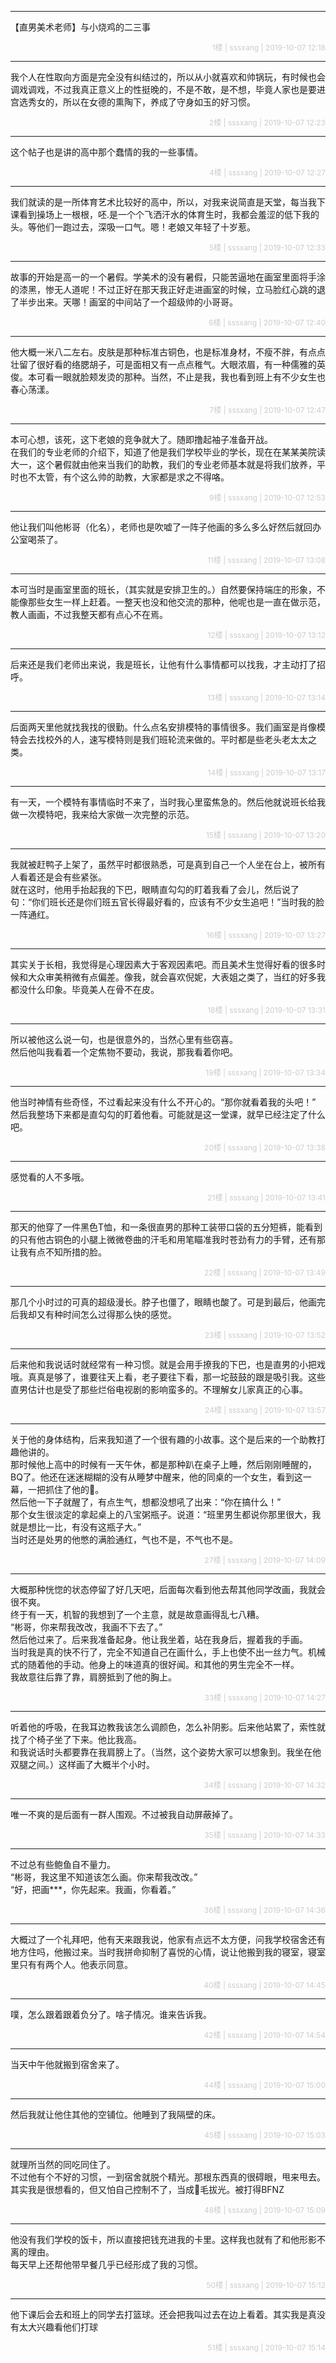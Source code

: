 <hr />

【直男美术老师】与小烧鸡的二三事
<div align="right" style="font-size:12px;color:#CCC;">            1楼 | sssxang | 2019-10-07 12:18</div>
<hr />

我个人在性取向方面是完全没有纠结过的，所以从小就喜欢和帅锅玩，有时候也会调戏调戏，不过我真正意义上的性挺晚的，不是不敢，是不想，毕竟人家也是要进宫选秀女的，所以在女德的熏陶下，养成了守身如玉的好习惯。
<div align="right" style="font-size:12px;color:#CCC;">            2楼 | sssxang | 2019-10-07 12:23</div>
<hr />

这个帖子也是讲的高中那个蠢情的我的一些事情。
<div align="right" style="font-size:12px;color:#CCC;">            4楼 | sssxang | 2019-10-07 12:27</div>
<hr />

我们就读的是一所体育艺术比较好的高中，所以，对我来说简直是天堂，每当我下课看到操场上一根根，呸\.是一个个飞洒汗水的体育生时，我都会羞涩的低下我的头。等他们一跑过去，深吸一口气。嗯！老娘又年轻了十岁惹。
<div align="right" style="font-size:12px;color:#CCC;">            5楼 | sssxang | 2019-10-07 12:33</div>
<hr />

故事的开始是高一的一个暑假。学美术的没有暑假，只能苦逼地在画室里面将手涂的漆黑，惨无人道呢！不过正好在那天我正好走进画室的时候，立马脸红心跳的退了半步出来。天哪！画室的中间站了一个超级帅的小哥哥。
<div align="right" style="font-size:12px;color:#CCC;">            6楼 | sssxang | 2019-10-07 12:40</div>
<hr />

他大概一米八二左右。皮肤是那种标准古铜色，也是标准身材，不瘦不胖，有点点壮留了很好看的络腮胡子，可是面相又有一点点稚气。大眼浓眉，有一种儒雅的英俊。本可看一眼就脸颊发烫的那种。当然，不止是我，我也看到班上有不少女生也春心荡漾。
<div align="right" style="font-size:12px;color:#CCC;">            7楼 | sssxang | 2019-10-07 12:47</div>
<hr />

本可心想，该死，这下老娘的竞争就大了。随即撸起袖子准备开战。  
 在我们的专业老师的介绍下，知道了他是我们学校毕业的学长，现在在某某美院读大一，这个暑假就由他来当我们的助教，我们的专业老师基本就是将我们放养，平时也不太管，有个这么帅的助教，大家都是求之不得咯。
<div align="right" style="font-size:12px;color:#CCC;">            9楼 | sssxang | 2019-10-07 12:53</div>
<hr />

他让我们叫他彬哥（化名），老师也是吹嘘了一阵子他画的多么多么好然后就回办公室喝茶了。
<div align="right" style="font-size:12px;color:#CCC;">            11楼 | sssxang | 2019-10-07 13:08</div>
<hr />

本可当时是画室里面的班长，（其实就是安排卫生的。）自然要保持端庄的形象，不能像那些女生一样上赶着。一整天也没和他交流的那种，他呢也是一直在做示范，教人画画，不过我整天都有点心不在焉。
<div align="right" style="font-size:12px;color:#CCC;">            12楼 | sssxang | 2019-10-07 13:12</div>
<hr />

后来还是我们老师出来说，我是班长，让他有什么事情都可以找我，才主动打了招呼。
<div align="right" style="font-size:12px;color:#CCC;">            13楼 | sssxang | 2019-10-07 13:14</div>
<hr />

后面两天里他就找我找的很勤。什么点名安排模特的事情很多。我们画室是肖像模特会去找校外的人，速写模特则是我们班轮流来做的。平时都是些老头老太太之类。
<div align="right" style="font-size:12px;color:#CCC;">            14楼 | sssxang | 2019-10-07 13:17</div>
<hr />

有一天，一个模特有事情临时不来了，当时我心里蛮焦急的。然后他就说班长给我做一次模特吧，我来给大家做一次完整的示范。
<div align="right" style="font-size:12px;color:#CCC;">            15楼 | sssxang | 2019-10-07 13:20</div>
<hr />

我就被赶鸭子上架了，虽然平时都很熟悉，可是真到自己一个人坐在台上，被所有人看着还是会有些紧张。  
 就在这时，他用手抬起我的下巴，眼睛直勾勾的盯着我看了会儿，然后说了句：“你们班长还是你们班五官长得最好看的，应该有不少女生追吧！”当时我的脸一阵通红。
<div align="right" style="font-size:12px;color:#CCC;">            16楼 | sssxang | 2019-10-07 13:27</div>
<hr />

其实关于长相，我觉得是心理因素大于客观因素吧。而且美术生觉得好看的很多时候和大众审美稍微有点偏差。像我，就会喜欢倪妮，大表姐之类了，当红的好多我都没什么印象。毕竟美人在骨不在皮。
<div align="right" style="font-size:12px;color:#CCC;">            18楼 | sssxang | 2019-10-07 13:31</div>
<hr />

所以被他这么说一句，也是很意外的，当然心里有些窃喜。  
 然后他叫我看着一个定焦物不要动，我说，那我看着你吧。
<div align="right" style="font-size:12px;color:#CCC;">            19楼 | sssxang | 2019-10-07 13:34</div>
<hr />

他当时神情有些奇怪，不过看起来没有什么不开心的。“那你就看着我的头吧！”  
 然后我整场下来都是直勾勾的盯着他看。可能就是这一堂课，就早已经注定了什么吧。
<div align="right" style="font-size:12px;color:#CCC;">            20楼 | sssxang | 2019-10-07 13:38</div>
<hr />

感觉看的人不多哦。
<div align="right" style="font-size:12px;color:#CCC;">            21楼 | sssxang | 2019-10-07 13:41</div>
<hr />

那天的他穿了一件黑色T恤，和一条很直男的那种工装带口袋的五分短裤，能看到的只有他古铜色的小腿上微微卷曲的汗毛和用笔瞄准我时苍劲有力的手臂，还有那让我有点不知所措的脸。
<div align="right" style="font-size:12px;color:#CCC;">            22楼 | sssxang | 2019-10-07 13:49</div>
<hr />

那几个小时过的可真的超级漫长。脖子也僵了，眼睛也酸了。可是到最后，他画完后我却又有种时间怎么过得那么快的感觉。
<div align="right" style="font-size:12px;color:#CCC;">            23楼 | sssxang | 2019-10-07 13:52</div>
<hr />

后来他和我说话时就经常有一种习惯。就是会用手撩我的下巴，也是直男的小把戏哦。真真是够了，谁要往天上看，老子要往下看，那一坨鼓鼓的跟是吸引我。这些直男估计也是受了那些烂俗电视剧的影响蛮多的。不理解女儿家真正的心事。
<div align="right" style="font-size:12px;color:#CCC;">            24楼 | sssxang | 2019-10-07 13:57</div>
<hr />

关于他的身体结构，后来我知道了一个很有趣的小故事。这个是后来的一个助教打趣他讲的。  
 那时候他上高中的时候有一天午休，都是那种趴在桌子上睡，然后刚刚睡醒的，BQ了。他还在迷迷糊糊的没有从睡梦中醒来，他的同桌的一个女生，看到这一幕，一把抓住了他的🐔。  
 然后他一下子就醒了，有点生气，想都没想吼了出来：“你在搞什么！”  
 那个女生很淡定的拿起桌上的八宝粥瓶子。说道：“班里男生都说你那里很大，我就是想比一比，有没有这瓶子大。”  
 当时还是处男的他憋的满脸通红，气也不是，不气也不是。
<div align="right" style="font-size:12px;color:#CCC;">            27楼 | sssxang | 2019-10-07 14:09</div>
<hr />

大概那种恍惚的状态停留了好几天吧，后面每次看到他去帮其他同学改画，我就会很不爽。  
 终于有一天，机智的我想到了一个主意，就是故意画得乱七八糟。  
 “彬哥，你来帮我改改，我画不下去了。”  
 然后他过来了。后来我准备起身。他让我坐着，站在我身后，握着我的手画。  
当时我是真的快不行了，完全不知道自己在画什么，手上也使不出一丝力气。机械式的随着他的手动。他身上的味道真的很好闻。和其他的男生完全不一样。  
 我故意往后靠了靠，肩膀抵到了他的胸上。
<div align="right" style="font-size:12px;color:#CCC;">            33楼 | sssxang | 2019-10-07 14:27</div>
<hr />

听着他的呼吸，在我耳边教我该怎么调颜色，怎么补阴影。后来他站累了，索性就找了个椅子坐了下来。他比我高。  
 和我说话时头都要靠在我肩膀上了。（当然，这个姿势大家可以想象到。我坐在他双腿之间。）这样画了大概半个小时。
<div align="right" style="font-size:12px;color:#CCC;">            34楼 | sssxang | 2019-10-07 14:32</div>
<hr />

唯一不爽的是后面有一群人围观。不过被我自动屏蔽掉了。
<div align="right" style="font-size:12px;color:#CCC;">            35楼 | sssxang | 2019-10-07 14:33</div>
<hr />

不过总有些鲍鱼自不量力。  
 “彬哥，我这里不知道该怎么画。你来帮我改改。”  
 “好，把画\*\*\*，你先起来。我画，你看着。”
<div align="right" style="font-size:12px;color:#CCC;">            36楼 | sssxang | 2019-10-07 14:36</div>
<hr />

大概过了一个礼拜吧，他有天来跟我说，他家有点远不太方便，问我学校宿舍还有地方住吗，他搬过来。当时我拼命抑制了喜悦的心情，说让他搬到我的寝室，寝室里只有有两个人。他表示同意。
<div align="right" style="font-size:12px;color:#CCC;">            40楼 | sssxang | 2019-10-07 14:45</div>
<hr />

噗，怎么跟着跟着负分了。啥子情况。谁来告诉我。
<div align="right" style="font-size:12px;color:#CCC;">            42楼 | sssxang | 2019-10-07 14:54</div>
<hr />

当天中午他就搬到宿舍来了。
<div align="right" style="font-size:12px;color:#CCC;">            44楼 | sssxang | 2019-10-07 15:00</div>
<hr />

然后我就让他住其他的空铺位。他睡到了我隔壁的床。
<div align="right" style="font-size:12px;color:#CCC;">            45楼 | sssxang | 2019-10-07 15:03</div>
<hr />

就理所当然的同吃同住了。  
 不过他有个不好的习惯，一到宿舍就脱个精光。那根东西真的很碍眼，甩来甩去。其实我是很想看的，但又怕自己控制不了，当成🐔毛拔光。被打得BFNZ
<div align="right" style="font-size:12px;color:#CCC;">            48楼 | sssxang | 2019-10-07 15:09</div>
<hr />

他没有我们学校的饭卡，所以直接把钱充进我的卡里。这样我也就有了和他形影不离的理由。  
 每天早上还帮他带早餐几乎已经形成了我的习惯。
<div align="right" style="font-size:12px;color:#CCC;">            50楼 | sssxang | 2019-10-07 15:12</div>
<hr />

他下课后会去和班上的同学去打篮球。还会把我叫过去在边上看着。其实我是真没有太大兴趣看他们打球
<div align="right" style="font-size:12px;color:#CCC;">            51楼 | sssxang | 2019-10-07 15:14</div>
